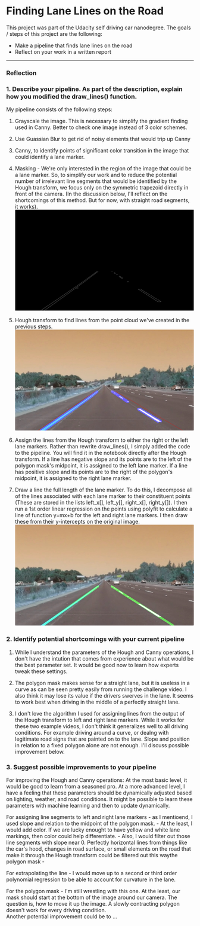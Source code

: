 # **Finding Lane Lines on the Road** 

This project was part of the Udacity self driving car nanodegree.  The goals / steps of this project are the following:
* Make a pipeline that finds lane lines on the road
* Reflect on your work in a written report


[//]: # (Image References)

[image1]: ./test_images_output/edgessolidYellowLeft.jpg "CannyMask"
[image2]: ./test_images_output/linessolidYellowLeft.jpg "Hough"
[image3]: ./test_images_output/solidYellowLeft.jpg "SolidMarker"

---

### Reflection

### 1. Describe your pipeline. As part of the description, explain how you modified the draw_lines() function.

My pipeline consists of the following steps:
1)  Grayscale the image.  This is necessary to simplify the gradient finding used in Canny.  Better to check one image instead of 3 color schemes.

2)  Use Guassian Blur to get rid of noisy elements that would trip up Canny

3)  Canny, to identify points of significant color transition in the image that could identify a lane marker.

4)  Masking - We're only interested in the region of the image that could be a lane marker.  So, to simplify our work and to reduce the potential number of irrelevant line segments that would be identified by the Hough transform, we focus only on the symmetric trapezoid directly in front of the camera. (In the discussion below, I'll reflect on the shortcomings of this method.  But for now, with straight road segments, it works).
![alt text][image1]

5)  Hough transform to find lines from the point cloud we've created in the previous steps.
![alt text][image2]

6)  Assign the lines from the Hough transform to either the right or the left lane markers.  Rather than rewrite draw_lines(), I simply added the code to the pipeline.  You will find it in the notebook directly after the Hough transform.  If a line has negative slope and its points are to the left of the polygon mask's midpoint, it is assigned to the left lane marker.  If a line has positive slope and its points are to the right of the polygon's midpoint, it is assigned to the right lane marker.  

7) Draw a line the full length of the lane marker.  To do this, I decompose all of the lines associated with each lane marker to their constituent points (These are stored in the lists left_x[], left_y[], right_x[], right_y[]).  I then run a 1st order linear regression on the points using polyfit to calculate a line of function y=mx+b for the left and right lane markers.  I then draw these from their y-intercepts on the original image.
![alt text][image3]



### 2. Identify potential shortcomings with your current pipeline

1) While I understand the parameters of the Hough and Canny operations, I don't have the intution that comes from experience about what would be the best parameter set.  It  would be good now to learn how experts tweak these settings.

2) The polygon mask makes sense for a straight lane, but it is useless in a curve as can be seen pretty easily from running the challenge video.  I also think it may lose its value if the drivers swerves in the lane.  It seems to work best when driving in the middle of a perfectly straight lane.

3) I don't love the algorithm I used for assigning lines from the output of the Hough transform to left and right lane markers.  While it works for these two example videos, I don't think it generalizes well to all driving conditions.  For example driving around a curve, or dealng with legitimate road signs that are painted on to the lane.  Slope and position in relation to a fixed polygon alone are not enough.  I'll discuss possible improvement below.  


### 3. Suggest possible improvements to your pipeline

For improving the Hough and Canny operations:  At the most basic level, it would be good to learn from a seasoned pro.  At a more advanced level, I have a feeling that these parameters should be dynamically adjusted based on lighting, weather, and road conditions.  It might be possible to learn these parameters with machine learning and then to update dynamically.

For assigning line segments to left and right lane markers - as I mentioend, I used slope and relation to the midpoint of the polygon mask. 
    - At the least, I would add color.  If we are lucky enought to have yellow and white lane markings, then color could help differentiate. 
    - Also, I would filter out those line segments with slope near 0.  Perfectly horizontal lines from things like the car's hood, changes in road surface, or small elements on the road that make it through the Hough transform could be filtered out this waythe polygon mask - 

For extrapolating the line - I would move up to a second or third order polynomial regression to be able to account for curvature in the lane.

For the polygon mask - I'm still wrestling with this one.  At the least, our mask should start at the bottom of the image around our camera.  The question is, how to move it up the image.  A slowly contracting polygon doesn't work for every driving condition.  
Another potential improvement could be to ...
